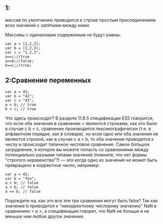## 1:

массив по умолчанию приводится к строке простым присоединением всех значений с запятыми между ними.

Массивы с одинаковым содержимым не будут равны:

```
var a = [1,2,3];
var b = [1,2,3];
var c = "1,2,3";
a==c;//true
a==b;//false;
b==c;//true;
```
## 2:Сравнение переменных

```
var a = 41;
var b = "42";
var c = "43";
a < b; // true
b < c; // true

```


Что здесь происходит? В разделе 11.8.5 спецификации ES5 говорится, что если оба значения
в сравнении < являются строками, как это было в случае с b < c, сравнение производится
лексикографически (т.е. в алфавитном порядке, как в словаре). но если одно или оба значения
не являются строкой, как в случае с a < b, то оба значения приводятся к числу и происходит
типичное числовое сравнение.
Самое большое затруднение, в которое вы можете попасть со сравнениями между
потенциально разными типами значений (помните, что нет формы "строгого неравенства"?)
— это когда одно из значений не может быть превращено в корректное число, например:

```
var a = 42;
var b = "foo";
a < b; // false
a > b; // false
a == b; // false

```
Подождите-ка, как это все эти три сравнения могут быть false? Так как значение b
приводится к "некорректному числовому значению" NaN в сравнениях < и >, а спецификация
говорит, что NaN не больше и не меньше чем любое другое значение.
